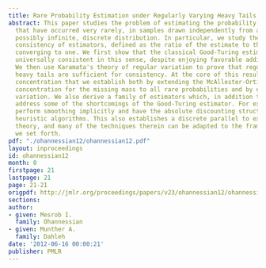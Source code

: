 ```yaml
---
title: Rare Probability Estimation under Regularly Varying Heavy Tails
abstract: This paper studies the problem of estimating the probability of symbols
  that have occurred very rarely, in samples drawn independently from an unknown,
  possibly infinite, discrete distribution. In particular, we study the multiplicative
  consistency of estimators, defined as the ratio of the estimate to the true quantity
  converging to one. We first show that the classical Good-Turing estimator is not
  universally consistent in this sense, despite enjoying favorable additive properties.
  We then use Karamata's theory of regular variation to prove that regularly varying
  heavy tails are sufficient for consistency. At the core of this result is a multiplicative
  concentration that we establish both by extending the McAllester-Ortiz additive
  concentration for the missing mass to all rare probabilities and by exploiting regular
  variation. We also derive a family of estimators which, in addition to being consistent,
  address some of the shortcomings of the Good-Turing estimator. For example, they
  perform smoothing implicitly and have the absolute discounting structure of many
  heuristic algorithms. This also establishes a discrete parallel to extreme value
  theory, and many of the techniques therein can be adapted to the framework that
  we set forth.
pdf: "./ohannessian12/ohannessian12.pdf"
layout: inproceedings
id: ohannessian12
month: 0
firstpage: 21
lastpage: 21
page: 21-21
origpdf: http://jmlr.org/proceedings/papers/v23/ohannessian12/ohannessian12.pdf
sections: 
author:
- given: Mesrob I.
  family: Ohannessian
- given: Munther A.
  family: Dahleh
date: '2012-06-16 00:00:21'
publisher: PMLR
---
```

